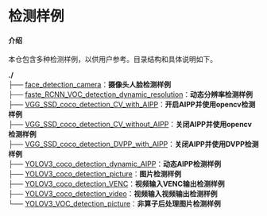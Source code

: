 # 检测样例

#### 介绍
本仓包含多种检测样例，以供用户参考。目录结构和具体说明如下。

**./**   
├── [face_detection_camera](./face_detection_camera)：**摄像头人脸检测样例**    
├── [faste_RCNN_VOC_detection_dynamic_resolution](./faste_RCNN_VOC_detection_dynamic_resolution)：**动态分辨率检测样例**   
├── [VGG_SSD_coco_detection_CV_with_AIPP](./VGG_SSD_coco_detection_CV_with_AIPP)：**开启AIPP并使用opencv检测样例**       
├── [VGG_SSD_coco_detection_CV_without_AIPP](./VGG_SSD_coco_detection_CV_without_AIPP)：**关闭AIPP并使用opencv检测样例**   
├── [VGG_SSD_coco_detection_DVPP_with_AIPP](./VGG_SSD_coco_detection_DVPP_with_AIPP)：**关闭AIPP并使用DVPP检测样例**    
├── [YOLOV3_coco_detection_dynamic_AIPP](./YOLOV3_coco_detection_dynamic_AIPP)：**动态AIPP检测样例**    
├── [YOLOV3_coco_detection_picture](./YOLOV3_coco_detection_picture)：**图片检测样例**    
├── [YOLOV3_coco_detection_VENC](./YOLOV3_coco_detection_VENC)：**视频输入VENC输出检测样例**     
├── [YOLOV3_coco_detection_video](./YOLOV3_coco_detection_video)：**视频输入视频输出检测样例**    
└── [YOLOV3_VOC_detection_picture](./YOLOV3_VOC_detection_picture)：**非算子后处理图片检测样例**    
